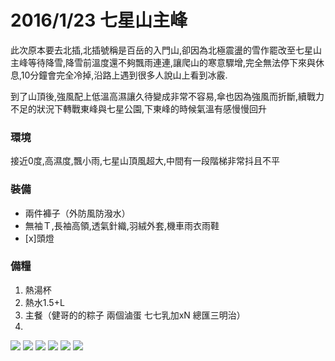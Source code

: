 # 2016/1/23 七星山主峰

此次原本要去北插,北插號稱是百岳的入門山,卻因為北極震盪的雪作罷改至七星山主峰等待降雪,降雪前溫度還不夠飄雨連連,讓爬山的寒意驟增,完全無法停下來與休息,10分鐘會完全冷掉,沿路上遇到很多人說山上看到冰霰.

到了山頂後,強風配上低溫高濕讓久待變成非常不容易,傘也因為強風而折斷,續戰力不足的狀況下轉戰東峰與七星公園,下東峰的時候氣溫有感慢慢回升


### 環境
接近0度,高濕度,飄小雨,七星山頂風超大,中間有一段階梯非常抖且不平

### 裝備
- 兩件褲子（外防風防潑水）
- 無袖Ｔ,長袖高領,透氣針織,羽絨外套,機車雨衣雨鞋
- [x]頭燈

### 備糧
1. 熱湯杯
2. 熱水1.5+L
3. 主餐（健哥的的粽子 兩個滷蛋 七七乳加xN 總匯三明治）
4.  


![](img/DSC_0034.jpeg)
![](img/DSC_0035.jpeg)
![](img/DSC_0036.jpeg)
![](img/DSC_0037.jpeg)
![](img/DSC_0042.jpeg)
![](img/DSC_0045.jpeg)